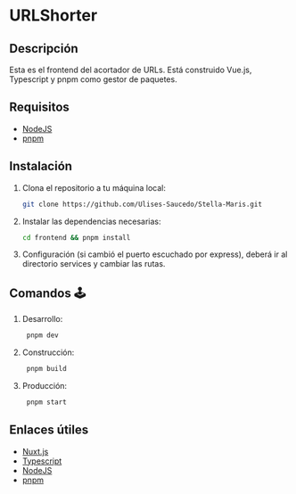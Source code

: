 # URLShorter

## Descripción
Esta es el frontend del acortador de URLs. Está construido Vue.js, Typescript y pnpm como gestor de paquetes.

## Requisitos
-  [NodeJS](https://nodejs.org/en)
-  [pnpm](https://pnpm.io/es/)

## Instalación
1. Clona el repositorio a tu máquina local:
    ```sh
    git clone https://github.com/Ulises-Saucedo/Stella-Maris.git
    ```
2. Instalar las dependencias necesarias:
    ```sh
    cd frontend && pnpm install
    ```
3. Configuración (si cambió el puerto escuchado por express), deberá ir al directorio services y cambiar las rutas.
   
## Comandos 🕹
1. Desarrollo:
   ```sh
    pnpm dev
   ```
2. Construcción:
   ```sh
    pnpm build
   ```
3. Producción:
   ```sh
    pnpm start
   ```
   
## Enlaces útiles
-  [Nuxt.js](https://nuxt.com/)
-  [Typescript](https://www.typescriptlang.org/)
-  [NodeJS](https://nodejs.org/en)
-  [pnpm](https://pnpm.io/es/)
